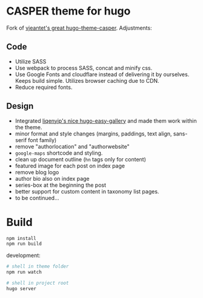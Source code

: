 # CASPER theme for hugo

Fork of [vjeantet's great hugo-theme-casper](https://github.com/vjeantet/hugo-theme-casper). Adjustments:

## Code

- Utilize SASS
- Use webpack to process SASS, concat and minify css.
- Use Google Fonts and cloudflare instead of delivering it by ourselves. Keeps build simple. Utilizes browser caching due to CDN. 
- Reduce required fonts.

## Design

- Integrated [liqenyip's nice hugo-easy-gallery](https://github.com/liwenyip/hugo-easy-gallery/) and made them work within the theme.
- minor format and style changes (margins, paddings, text align, sans-serif font family)
- remove "authorlocation" and "authorwebsite"
- `google-maps` shortcode and styling.
- clean up document outline (`hn` tags only for content)
- featured image for each post on index page
- remove blog logo
- author bio also on index page
- series-box at the beginning the post
- better support for custom content in taxonomy list pages.
- to be continued...

# Build

```bash
npm install
npm run build
```

development:

```bash
# shell in theme folder
npm run watch

# shell in project root
hugo server
```
